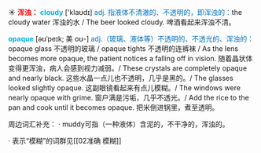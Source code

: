 ☀ <font color="red">**浑浊：**</font>
<font color="sky blue">**cloudy**</font> ['klaʊdɪ] 
<font color="#0070c0">adj. 指液体不清澈的、不透明的，即浑浊的：</font>the cloudy water 浑浊的水 / The beer looked cloudy. 啤酒看起来浑浊不清。
           
<font color="sky blue">**opaque**</font> [əʊˈpeɪk; 美 oʊ-]
<font color="#0070c0">adj.（玻璃、液体等）不透明的、不透光的、浑浊的：</font>opaque glass 不透明的玻璃 / opaque tights 不透明的连裤袜 / As the lens becomes more opaque, the patient notices a falling off in vision. 随着晶状体变得更浑浊，病人会感到视力减弱。/ These crystals are completely opaque and nearly black. 这些水晶一点儿也不透明，几乎是黑的。/ The glasses looked slightly opaque. 这副眼镜看起来有点儿模糊。/ The windows were nearly opaque with grime. 窗户满是污垢，几乎不透光。/ Add the rice to the pan and cook until it becomes opaque. 把米倒进锅里，煮至透明。

周边词汇补充：
· muddy可指（一种液体）含泥的，不干净的，浑浊的。

· 表示“模糊”的词群见[[02准确 模糊]]
